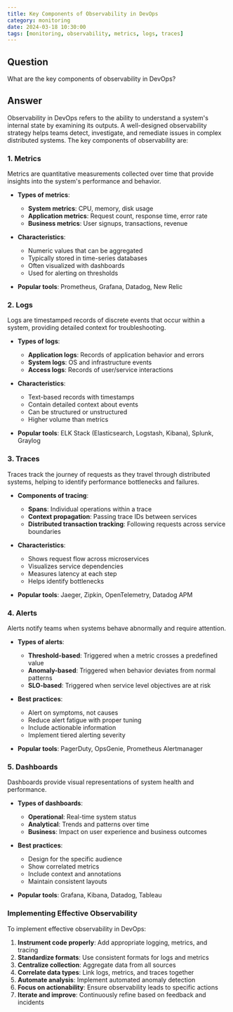 ```yaml
---
title: Key Components of Observability in DevOps
category: monitoring
date: 2024-03-18 10:30:00
tags: [monitoring, observability, metrics, logs, traces]
---
```


## Question

What are the key components of observability in DevOps?

## Answer

Observability in DevOps refers to the ability to understand a system's internal state by examining its outputs. A well-designed observability strategy helps teams detect, investigate, and remediate issues in complex distributed systems. The key components of observability are:

### 1. Metrics

Metrics are quantitative measurements collected over time that provide insights into the system's performance and behavior.

- **Types of metrics**:
  - **System metrics**: CPU, memory, disk usage
  - **Application metrics**: Request count, response time, error rate
  - **Business metrics**: User signups, transactions, revenue
  
- **Characteristics**:
  - Numeric values that can be aggregated
  - Typically stored in time-series databases
  - Often visualized with dashboards
  - Used for alerting on thresholds
  
- **Popular tools**: Prometheus, Grafana, Datadog, New Relic

### 2. Logs

Logs are timestamped records of discrete events that occur within a system, providing detailed context for troubleshooting.

- **Types of logs**:
  - **Application logs**: Records of application behavior and errors
  - **System logs**: OS and infrastructure events
  - **Access logs**: Records of user/service interactions
  
- **Characteristics**:
  - Text-based records with timestamps
  - Contain detailed context about events
  - Can be structured or unstructured
  - Higher volume than metrics
  
- **Popular tools**: ELK Stack (Elasticsearch, Logstash, Kibana), Splunk, Graylog

### 3. Traces

Traces track the journey of requests as they travel through distributed systems, helping to identify performance bottlenecks and failures.

- **Components of tracing**:
  - **Spans**: Individual operations within a trace
  - **Context propagation**: Passing trace IDs between services
  - **Distributed transaction tracking**: Following requests across service boundaries
  
- **Characteristics**:
  - Shows request flow across microservices
  - Visualizes service dependencies
  - Measures latency at each step
  - Helps identify bottlenecks
  
- **Popular tools**: Jaeger, Zipkin, OpenTelemetry, Datadog APM

### 4. Alerts

Alerts notify teams when systems behave abnormally and require attention.

- **Types of alerts**:
  - **Threshold-based**: Triggered when a metric crosses a predefined value
  - **Anomaly-based**: Triggered when behavior deviates from normal patterns
  - **SLO-based**: Triggered when service level objectives are at risk
  
- **Best practices**:
  - Alert on symptoms, not causes
  - Reduce alert fatigue with proper tuning
  - Include actionable information
  - Implement tiered alerting severity
  
- **Popular tools**: PagerDuty, OpsGenie, Prometheus Alertmanager

### 5. Dashboards

Dashboards provide visual representations of system health and performance.

- **Types of dashboards**:
  - **Operational**: Real-time system status
  - **Analytical**: Trends and patterns over time
  - **Business**: Impact on user experience and business outcomes
  
- **Best practices**:
  - Design for the specific audience
  - Show correlated metrics
  - Include context and annotations
  - Maintain consistent layouts
  
- **Popular tools**: Grafana, Kibana, Datadog, Tableau

### Implementing Effective Observability

To implement effective observability in DevOps:

1. **Instrument code properly**: Add appropriate logging, metrics, and tracing
2. **Standardize formats**: Use consistent formats for logs and metrics
3. **Centralize collection**: Aggregate data from all sources
4. **Correlate data types**: Link logs, metrics, and traces together
5. **Automate analysis**: Implement automated anomaly detection
6. **Focus on actionability**: Ensure observability leads to specific actions
7. **Iterate and improve**: Continuously refine based on feedback and incidents 